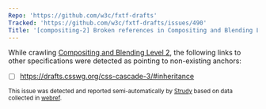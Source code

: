 ```yaml
---
Repo: 'https://github.com/w3c/fxtf-drafts'
Tracked: 'https://github.com/w3c/fxtf-drafts/issues/490'
Title: '[compositing-2] Broken references in Compositing and Blending Level 2'
---
```


While crawling [Compositing and Blending Level 2](https://drafts.fxtf.org/compositing-2/), the following links to other specifications were detected as pointing to non-existing anchors:
* [ ] https://drafts.csswg.org/css-cascade-3/#inheritance

<sub>This issue was detected and reported semi-automatically by [Strudy](https://github.com/w3c/strudy/) based on data collected in [webref](https://github.com/w3c/webref/).</sub>
